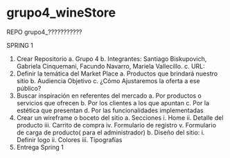 # grupo4_wineStore
REPO grupo4_???????????

SPRING 1

1.	Crear Repositorio
      a.	Grupo 4
      b.	Integrantes: Santiago Biskupovich, Gabriela Cinquemani, Facundo Navarro, Mariela Vallecillo.
      c.	URL: 
2.	Definir la temática del Market Place
      a.	Productos que brindará nuestro sitio
      b.	Audiencia Objetivo
      c.	¿Cómo Ajustaremos la oferta a ese público?
3.	Buscar inspiración en referentes del mercado
      a.	Por productos o servicios que ofrecen
      b.	Por los clientes a los que apuntan
      c.	Por la estética que presentan
      d.	Por las funcionalidades implementadas
4.	Crear un wireframe o boceto del sitio
      a.	Secciones
            i.	Home
            ii.	Detalle del producto
            iii.	Carrito de compra
            iv.	Formulario de registro
            v.	Formulario de carga de producto( para el administrador)
      b.	Diseño del sitio:
            i.	Definir logo
            ii.	Colores
            iii.	Tipografías
5.	Entrega Spring 1
